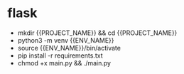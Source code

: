# flask
- mkdir {{PROJECT_NAME}} && cd {{PROJECT_NAME}}
- python3 -m venv {{ENV_NAME}}
- source {{ENV_NAME}}/bin/activate
- pip install -r requirements.txt
- chmod +x main.py && ./main.py

